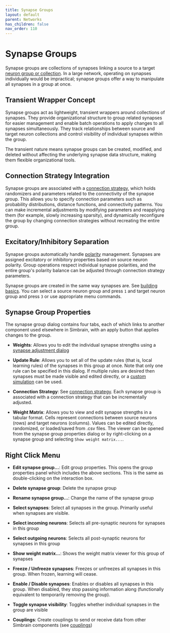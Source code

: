 ```yaml
---
title: Synapse Groups
layout: default
parent: Networks
has_children: false
nav_order: 110
---
```


# Synapse Groups

Synapse groups are collections of synapses linking a source to a target [neuron group or collection](./neurongroups). In a large network, operating on synapses individually would be impractical; synapse groups offer a way to manipulate all synapses in a group at once.

## Transient Wrapper Concept

Synapse groups act as lightweight, transient wrappers around collections of synapses. They provide organizational structure to group related synapses for easier management and enable batch operations to apply changes to all synapses simultaneously. They track relationships between source and target neuron collections and control visibility of individual synapses within the group.

The transient nature means synapse groups can be created, modified, and deleted without affecting the underlying synapse data structure, making them flexible organizational tools.

## Connection Strategy Integration

Synapse groups are associated with a [connection strategy](connections), which holds randomizers and parameters related to the connectivity of the synapse group. This allows you to specify connection parameters such as probability distributions, distance functions, and connectivity patterns. You can make incremental adjustments by modifying parameters and reapplying them (for example, slowly increasing sparsity), and dynamically reconfigure the group by changing connection strategies without recreating the entire group.

## Excitatory/Inhibitory Separation

Synapse groups automatically handle [polarity](neurons#polarity) management. Synapses are assigned excitatory or inhibitory properties based on source neuron polarity. Group operations respect individual synapse polarities, and the entire group's polarity balance can be adjusted through connection strategy parameters.

<!-- TODO: Show some pics -->

Synapse groups are created in the same way synapses are. See [building basics](buildingBasics). You can select a source neuron group and press `1` and target neuron group and press `3` or use appropriate menu commands.

## Synapse Group Properties

The synapse group dialog contains four tabs, each of which links to another component used elsewhere in Simbrain, with an apply button that applies changes to the group.

- **Weights**: Allows you to edit the individual synapse strengths using a [synapse adjustment dialog](synapses/synapseAdjustment)

- **Update Rule**: Allows you to set all of the update rules (that is, local learning rules) of the synapses in this group at once. Note that only one rule can be specified in this dialog. If multiple rules are desired then synapses must be made visible and edited directly, or a [custom simulation](../simulations) can be used.

- **Connection Strategy**: See [connection strategy](connections). Each synapse group is associated with a connection strategy that can be incrementally adjusted.

- **Weight Matrix**: Allows you to view and edit synapse strengths in a tabular format. Cells represent connections between source neurons (rows) and target neurons (columns). Values can be edited directly, randomized, or loaded/saved from .csv files. The viewer can be opened from the synapse group properties dialog or by right-clicking on a synapse group and selecting `Show weight matrix...`.



## Right Click Menu

- **Edit synapse group...**: Edit group properties. This opens the group properties panel which includes the above sections. This is the same as double-clicking on the interaction box.

- **Delete synapse group**: Delete the synapse group

- **Rename synapse group...**: Change the name of the synapse group

- **Select synapses**: Select all synapses in the group. Primarily useful when synapses are visible.

- **Select incoming neurons**: Selects all pre-synaptic neurons for synapses in this group

- **Select outgoing neurons**: Selects all post-synaptic neurons for synapses in this group

- **Show weight matrix...**: Shows the weight matrix viewer for this group of synapses

- **Freeze / Unfreeze synapses**: Freezes or unfreezes all synapses in this group. When frozen, learning will cease.

- **Enable / Disable synapses**: Enables or disables all synapses in this group. When disabled, they stop passing information along (functionally equivalent to temporarily removing the group).

- **Toggle synapse visibility**: Toggles whether individual synapses in the group are visible

- **Couplings**: Create couplings to send or receive data from other Simbrain components (see [couplings](../../workspace/couplings.html))


